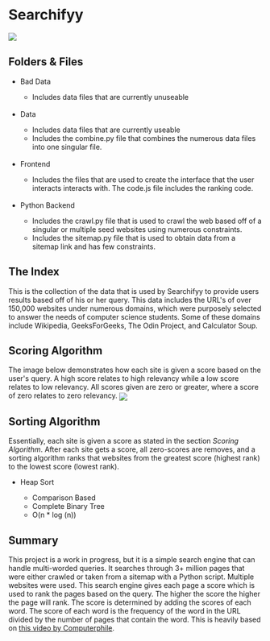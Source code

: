 # Searchifyy
<img align="center" src="https://github.com/EdwinKimsal/Searchifyy/assets/107333344/00fc0e22-425c-4989-9ea8-fda67e26d8be">

## Folders & Files
<ul>
  <li>Bad Data</li>
  <ul>
    <li>Includes data files that are currently unuseable</li>
  </ul>

  <br>

  <li>Data</li>
  <ul>
    <li>Includes data files that are currently useable</li>
    <li>Includes the combine.py file that combines the numerous data files into one singular file.</li>
  </ul>

  <br>

  <li>Frontend</li>
  <ul>
    <li>Includes the files that are used to create the interface that the user interacts interacts with. The code.js file includes the ranking code.</li>
  </ul>

  <br>
  
  <li>Python Backend</li>
  <ul>
    <li>Includes the crawl.py file that is used to crawl the web based off of a singular or multiple seed websites using numerous constraints.</li>
    <li>Includes the sitemap.py file that is used to obtain data from a sitemap link and has few constraints.</li>
  </ul>
</ul>

## The Index
This is the collection of the data that is used by Searchifyy to provide users results based off of his or her query. This data includes the URL's of over 150,000 websites under numerous domains, which were purposely selected to answer the needs of computer science students. Some of these domains include Wikipedia, GeeksForGeeks, The Odin Project, and Calculator Soup.

## Scoring Algorithm
The image below demonstrates how each site is given a score based on the user's query. A high score relates to high relevancy while a low score relates to low relevancy. All scores given are zero or greater, where a score of zero relates to zero relevancy.
<img align="center" src="https://github.com/EdwinKimsal/Searchifyy/assets/107333344/fd7d9b77-bef6-46ad-aa61-a9b6d8153561">

## Sorting Algorithm
Essentially, each site is given a score as stated in the section _Scoring Algorithm_. After each site gets a score, all zero-scores are removes, and a sorting algorithm ranks that websites from the greatest score (highest rank) to the lowest score (lowest rank).

<ul>
    <li>Heap Sort</li>
    <ul>
      <li>Comparison Based</li>
      <li>Complete Binary Tree</li>
      <li>O(n * log (n))</li>
    </ul>
</ul>

## Summary
This project is a work in progress, but it is a simple search engine that can handle multi-worded queries. It searches through 3+ million pages that were either crawled or taken from a sitemap with a Python script. Multiple websites were used. This search engine gives each page a score which is used to rank the pages based on the query. The higher the score the higher the page will rank. The score is determined by adding the scores of each word. The score of each word is the frequency of the word in the URL divided by the number of pages that contain the word. This is heavily based on [this video by Computerphile](https://www.youtube.com/watch?v=vrjAIBgxm_w).
